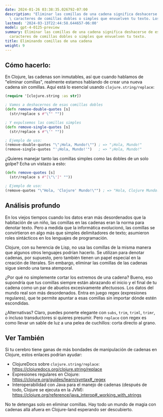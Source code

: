 ```yaml
---
date: 2024-01-26 03:38:35.026792-07:00
description: "Eliminar las comillas de una cadena significa deshacerse de esos molestos\
  \ caracteres de comillas dobles o simples que envuelven tu texto. Los\u2026"
lastmod: '2024-03-13T22:44:58.644657-06:00'
model: gpt-4-0125-preview
summary: Eliminar las comillas de una cadena significa deshacerse de esos molestos
  caracteres de comillas dobles o simples que envuelven tu texto.
title: Eliminando comillas de una cadena
weight: 9
---
```


## Cómo hacerlo:
En Clojure, las cadenas son inmutables, así que cuando hablamos de "eliminar comillas", realmente estamos hablando de crear una nueva cadena sin comillas. Aquí está lo esencial usando `clojure.string/replace`:

```clojure
(require '[clojure.string :as str])

; Vamos a deshacernos de esas comillas dobles
(defn remove-double-quotes [s]
  (str/replace s #"\"" ""))

; Y expulsemos las comillas simples
(defn remove-single-quotes [s]
  (str/replace s #"\'" ""))

; Ejemplo de uso:
(remove-double-quotes "\"¡Hola, Mundo!\"") ; => "¡Hola, Mundo!"
(remove-single-quotes "'¡Hola, Mundo!'")   ; => "¡Hola, Mundo!"
```
¿Quieres manejar tanto las comillas simples como las dobles de un solo golpe? Echa un vistazo a esto:

```clojure
(defn remove-quotes [s]
  (str/replace s #"[\"\']" ""))

; Ejemplo de uso:
(remove-quotes "\"Hola, 'Clojure' Mundo!\"") ; => "Hola, Clojure Mundo!"
```

## Análisis profundo
En los viejos tiempos cuando los datos eran más desordenados que la habitación de un niño, las comillas en las cadenas eran la norma para denotar texto. Pero a medida que la informática evolucionó, las comillas se convirtieron en algo más que simples delimitadores de texto; asumieron roles sintácticos en los lenguajes de programación.

Clojure, con su herencia de Lisp, no usa las comillas de la misma manera que algunos otros lenguajes podrían hacerlo. Se utilizan para denotar cadenas, por supuesto, pero también tienen un papel especial en la creación de literales. Sin embargo, eliminar las comillas de las cadenas sigue siendo una tarea atemporal.

¿Por qué no simplemente cortar los extremos de una cadena? Bueno, eso supondría que tus comillas siempre están abrazando el inicio y el final de tu cadena como un par de abuelos excesivamente afectuosos. Los datos del mundo real son más desordenados. Entra en juego regex (expresiones regulares), que te permite apuntar a esas comillas sin importar dónde estén escondidas.

¿Alternativas? Claro, puedes ponerte elegante con `subs`, `trim`, `triml`, `trimr`, o incluso transductores si quieres presumir. Pero `replace` con regex es como llevar un sable de luz a una pelea de cuchillos: corta directo al grano.

## Ver También
Si tu cerebro tiene ganas de más bondades de manipulación de cadenas en Clojure, estos enlaces podrían ayudar:

- ClojureDocs sobre `clojure.string/replace`: https://clojuredocs.org/clojure.string/replace
- Expresiones regulares en Clojure: https://clojure.org/guides/learn/syntax#_regex
- Interoperabilidad con Java para el manejo de cadenas (después de todo, Clojure se ejecuta en la JVM): https://clojure.org/reference/java_interop#_working_with_strings

No te detengas solo en eliminar comillas. Hay todo un mundo de magia con cadenas allá afuera en Clojure-land esperando ser descubierto.
